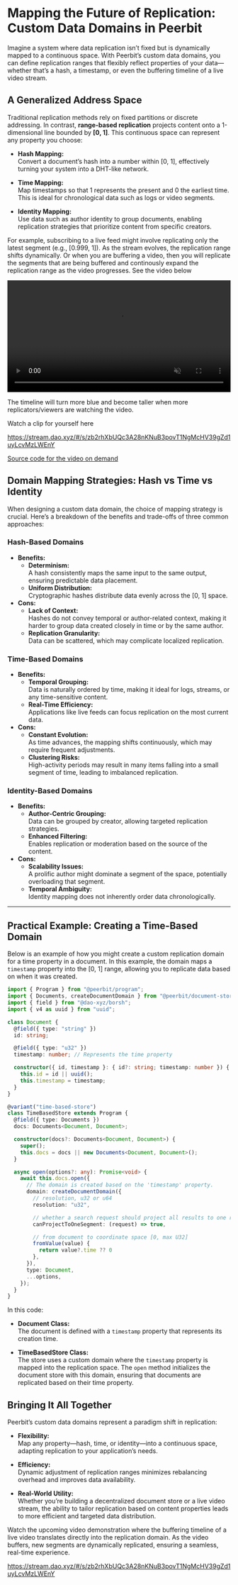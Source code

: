 # Mapping the Future of Replication: Custom Data Domains in Peerbit

Imagine a system where data replication isn’t fixed but is dynamically mapped to a continuous space. With Peerbit’s custom data domains, you can define replication ranges that flexibly reflect properties of your data—whether that’s a hash, a timestamp, or even the buffering timeline of a live video stream.


## A Generalized Address Space
Traditional replication methods rely on fixed partitions or discrete addressing. In contrast, **range-based replication** projects content onto a 1-dimensional line bounded by **[0, 1]**. This continuous space can represent any property you choose:

- **Hash Mapping:**  
  Convert a document’s hash into a number within [0, 1], effectively turning your system into a DHT-like network.

- **Time Mapping:**  
  Map timestamps so that 1 represents the present and 0 the earliest time. This is ideal for chronological data such as logs or video segments.

- **Identity Mapping:**  
  Use data such as author identity to group documents, enabling replication strategies that prioritize content from specific creators.

For example, subscribing to a live feed might involve replicating only the latest segment (e.g., [0.999, 1]). As the stream evolves, the replication range shifts dynamically. Or when you are buffering a video, then you will replicate the segments that are being buffered and continously expand the replication range as the video progresses. See the video below 

<video src="/topics/custom-domain/buffer.mp4" controls muted style="width: 100%" ></video>

The timeline will turn more blue and become taller when more replicators/viewers are watching the video.

Watch a clip for yourself here 

https://stream.dao.xyz/#/s/zb2rhXbUQc3A28nKNuB3povT1NgMcHV39gZd1uyLcvMzLWEnY

[Source code for the video on demand](https://github.com/dao-xyz/peerbit-examples/tree/master/packages/live-streaming)

## Domain Mapping Strategies: Hash vs Time vs Identity
When designing a custom data domain, the choice of mapping strategy is crucial. Here’s a breakdown of the benefits and trade-offs of three common approaches:

### Hash-Based Domains
- **Benefits:**
  - **Determinism:**  
    A hash consistently maps the same input to the same output, ensuring predictable data placement.
  - **Uniform Distribution:**  
    Cryptographic hashes distribute data evenly across the [0, 1] space.
- **Cons:**
  - **Lack of Context:**  
    Hashes do not convey temporal or author-related context, making it harder to group data created closely in time or by the same author.
  - **Replication Granularity:**  
    Data can be scattered, which may complicate localized replication.

### Time-Based Domains

- **Benefits:**
  - **Temporal Grouping:**  
    Data is naturally ordered by time, making it ideal for logs, streams, or any time-sensitive content.
  - **Real-Time Efficiency:**  
    Applications like live feeds can focus replication on the most current data.
- **Cons:**
  - **Constant Evolution:**  
    As time advances, the mapping shifts continuously, which may require frequent adjustments.
  - **Clustering Risks:**  
    High-activity periods may result in many items falling into a small segment of time, leading to imbalanced replication.

### Identity-Based Domains
- **Benefits:**
  - **Author-Centric Grouping:**  
    Data can be grouped by creator, allowing targeted replication strategies.
  - **Enhanced Filtering:**  
    Enables replication or moderation based on the source of the content.
- **Cons:**
  - **Scalability Issues:**  
    A prolific author might dominate a segment of the space, potentially overloading that segment.
  - **Temporal Ambiguity:**  
    Identity mapping does not inherently order data chronologically.

---

## Practical Example: Creating a Time-Based Domain

Below is an example of how you might create a custom replication domain for a time property in a document. In this example, the domain maps a `timestamp` property into the [0, 1] range, allowing you to replicate data based on when it was created.

```typescript
import { Program } from "@peerbit/program";
import { Documents, createDocumentDomain } from "@peerbit/document-store";
import { field } from "@dao-xyz/borsh";
import { v4 as uuid } from "uuid";

class Document {
  @field({ type: "string" })
  id: string;

  @field({ type: "u32" })
  timestamp: number; // Represents the time property

  constructor({ id, timestamp }: { id?: string; timestamp: number }) {
    this.id = id || uuid();
    this.timestamp = timestamp;
  }
}

@variant("time-based-store")
class TimeBasedStore extends Program {
  @field({ type: Documents })
  docs: Documents<Document, Document>;

  constructor(docs?: Documents<Document, Document>) {
    super();
    this.docs = docs || new Documents<Document, Document>();
  }

  async open(options?: any): Promise<void> {
    await this.docs.open({
      // The domain is created based on the 'timestamp' property.
      domain: createDocumentDomain({
        // resolution, u32 or u64
        resolution: "u32",

        // whether a search request should project all results to one replication range
        canProjectToOneSegment: (request) => true,

        // from document to coordinate space [0, max U32]
        fromValue(value) {
          return value?.time ?? 0
        },
      }),
      type: Document,
      ...options,
    });
  }
}

```

In this code:

- **Document Class:**  
  The document is defined with a `timestamp` property that represents its creation time.

- **TimeBasedStore Class:**  
  The store uses a custom domain where the `timestamp` property is mapped into the replication space. The `open` method initializes the document store with this domain, ensuring that documents are replicated based on their time property.


## Bringing It All Together
Peerbit’s custom data domains represent a paradigm shift in replication:

- **Flexibility:**  
  Map any property—hash, time, or identity—into a continuous space, adapting replication to your application’s needs.
  
- **Efficiency:**  
  Dynamic adjustment of replication ranges minimizes rebalancing overhead and improves data availability.
  
- **Real-World Utility:**  
  Whether you’re building a decentralized document store or a live video stream, the ability to tailor replication based on content properties leads to more efficient and targeted data distribution.

Watch the upcoming video demonstration where the buffering timeline of a live video translates directly into the replication domain. As the video buffers, new segments are dynamically replicated, ensuring a seamless, real-time experience.

https://stream.dao.xyz/#/s/zb2rhXbUQc3A28nKNuB3povT1NgMcHV39gZd1uyLcvMzLWEnY
